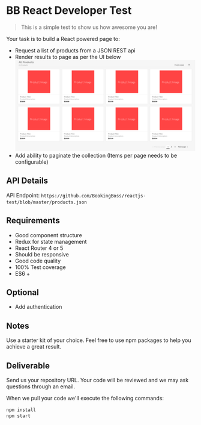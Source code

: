 # BB React Developer Test

> This is a simple test to show us how awesome you are!

Your task is to build a React powered page to:

- Request a list of products from a JSON REST api
- Render results to page as per the UI below
![Image of Product Listing](https://github.com/BookingBoss/reactjs-test/blob/master/Products.png)
- Add ability to paginate the collection (Items per page needs to be configurable)

## API Details

API Endpoint: `https://github.com/BookingBoss/reactjs-test/blob/master/products.json`

## Requirements

- Good component structure
- Redux for state management
- React Router 4 or 5
- Should be responsive
- Good code quality
- 100% Test coverage
- ES6 +

## Optional
- Add authentication

## Notes

Use a starter kit of your choice.
Feel free to use npm packages to help you achieve a great result.

## Deliverable

Send us your repository URL. Your code will be reviewed and we may ask questions through an email.

When we pull your code we'll execute the following commands:

```
npm install
npm start

```


